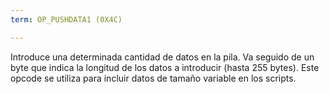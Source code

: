 ```yaml
---
term: OP_PUSHDATA1 (0X4C)

---
```

Introduce una determinada cantidad de datos en la pila. Va seguido de un byte que indica la longitud de los datos a introducir (hasta 255 bytes). Este opcode se utiliza para incluir datos de tamaño variable en los scripts.